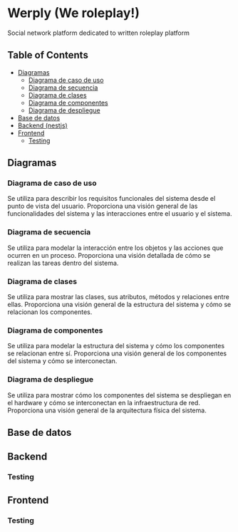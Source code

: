 # Werply (We roleplay!)
Social network platform dedicated to written roleplay platform

## Table of Contents
* [Diagramas](#diagramas) 
  * [Diagrama de caso de uso](#diagrama_de_caso_de_uso)  
  * [Diagrama de secuencia](#diagrama_de_secuencia) 
  * [Diagrama de clases](#diagrama_de_clases) 
  * [Diagrama de componentes](#diagrama_de_componentes)
  * [Diagrama de despliegue](#diagrama_de_despliegue)
* [Base de datos](#base_datos)
* [Backend (nestjs)](https://github.com/dkaerit/nest-api-rest)
* [Frontend](#fronted)
  * [Testing](testing)

<a name="diagramas"></a>
## Diagramas

<a name="diagrama_de_caso_de_uso"></a>
### Diagrama de caso de uso
Se utiliza para describir los requisitos funcionales del sistema desde el punto de vista del usuario. Proporciona una visión general de las funcionalidades del sistema y las interacciones entre el usuario y el sistema.

<a name="diagrama_de_secuencia"></a>
### Diagrama de secuencia
Se utiliza para modelar la interacción entre los objetos y las acciones que ocurren en un proceso. Proporciona una visión detallada de cómo se realizan las tareas dentro del sistema.

<a name="diagrama_de_clases"></a>
### Diagrama de clases
Se utiliza para mostrar las clases, sus atributos, métodos y relaciones entre ellas. Proporciona una visión general de la estructura del sistema y cómo se relacionan los componentes.

<a name="diagrama_de_componentes"></a>
### Diagrama de componentes
Se utiliza para modelar la estructura del sistema y cómo los componentes se relacionan entre sí. Proporciona una visión general de los componentes del sistema y cómo se interconectan.

<a name="diagrama_de_despliegue"></a>
### Diagrama de despliegue
Se utiliza para mostrar cómo los componentes del sistema se despliegan en el hardware y cómo se interconectan en la infraestructura de red. Proporciona una visión general de la arquitectura física del sistema.

<a name="base_datos"></a>
## Base de datos

<a name="backend"></a>
## Backend

<a name="testing_backend"></a>
### Testing

<a name="frontend"></a>
## Frontend

<a name="testing_frontend"></a>
### Testing
